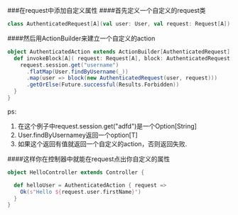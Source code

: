 ###在request中添加自定义属性
####首先定义一个自定义的request类
```scala
class AuthenticatedRequest[A](val user: User, val request: Request[A]) extends WrappedRequest[A](request)
```

####然后用ActionBuilder来建立一个自定义的action
```scala
object AuthenticatedAction extends ActionBuilder[AuthenticatedRequest] {
  def invokeBlock[A]( request: Request[A], block: AuthenticatedRequest[A] => Future[Result]): Future[Result] = {
    request.session.get("username")
      .flatMap(User.findByUsername(_))
      .map(user => block(new AuthenticatedRequest(user, request)))
      .getOrElse(Future.successful(Results.Forbidden))
  }
}
```

ps:

1.  在这个例子中request.session.get("adfd")是一个Option[String]
2.  User.findByUsernamey返回一个option[T]
3.  如果这个返回有值就返回一个自定义的action，否则返回失败.

####这样你在控制器中就能在request点出你自定义的属性
```scala
object HelloController extends Controller {

  def helloUser = AuthenticatedAction { request =>
    Ok(s"Hello ${request.user.firstName}")
  }
}
```